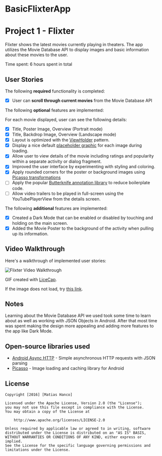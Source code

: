 # BasicFlixterApp
# Project 1 - Flixter

Flixter shows the latest movies currently playing in theaters. The app utilizes the Movie Database API to display images and basic information about these movies to the user.

Time spent: 6 hours spent in total

## User Stories

The following **required** functionality is completed:

* [x] User can **scroll through current movies** from the Movie Database API

The following **optional** features are implemented:

For each movie displayed, user can see the following details:
* [x] Title, Poster Image, Overview (Portrait mode)
* [x] Title, Backdrop Image, Overview (Landscape mode)
* [x] Layout is optimized with the [ViewHolder](http://guides.codepath.com/android/Using-an-ArrayAdapter-with-ListView#improving-performance-with-the-viewholder-pattern) pattern.
* [x] Display a nice default [placeholder graphic](http://guides.codepath.com/android/Displaying-Images-with-the-Picasso-Library#configuring-picasso) for each image during loading.
* [x] Allow user to view details of the movie including ratings and popularity within a separate activity or dialog fragment.
* [x] Improved the user interface by experimenting with styling and coloring.
* [x] Apply rounded corners for the poster or background images using [Picasso transformations](https://guides.codepath.com/android/Displaying-Images-with-the-Picasso-Library#other-transformations)
* [ ] Apply the popular [Butterknife annotation library](http://guides.codepath.com/android/Reducing-View-Boilerplate-with-Butterknife) to reduce boilerplate code.
* [ ] Allow video trailers to be played in full-screen using the YouTubePlayerView from the details screen.

The following **additional** features are implemented:

* [x] Created a Dark Mode that can be enabled or disabled by touching and holding on the main screen.
* [x] Added the Movie Poster to the background of the activity when pulling up its information.

## Video Walkthrough

Here's a walkthrough of implemented user stories:

<img src='http://imgur.com/QO5QHxP' title='Flixter Video Walkthrough' width='' alt='Flixter Video Walkthrough' />

GIF created with [LiceCap](http://www.cockos.com/licecap/).

If the image does not load, try [this link](http://imgur.com/QO5QHxP).


## Notes

Learning about the Movie Database API we used took some time to learn about as well as working with JSON Objects in Android. After that most time was spent making the design more appealing and adding more features to the app like Dark Mode.

## Open-source libraries used

- [Android Async HTTP](https://github.com/loopj/android-async-http) - Simple asynchronous HTTP requests with JSON parsing
- [Picasso](http://square.github.io/picasso/) - Image loading and caching library for Android

## License

    Copyright [2016] [Matias Hanco]

    Licensed under the Apache License, Version 2.0 (the "License");
    you may not use this file except in compliance with the License.
    You may obtain a copy of the License at

        http://www.apache.org/licenses/LICENSE-2.0

    Unless required by applicable law or agreed to in writing, software
    distributed under the License is distributed on an "AS IS" BASIS,
    WITHOUT WARRANTIES OR CONDITIONS OF ANY KIND, either express or implied.
    See the License for the specific language governing permissions and
    limitations under the License.

